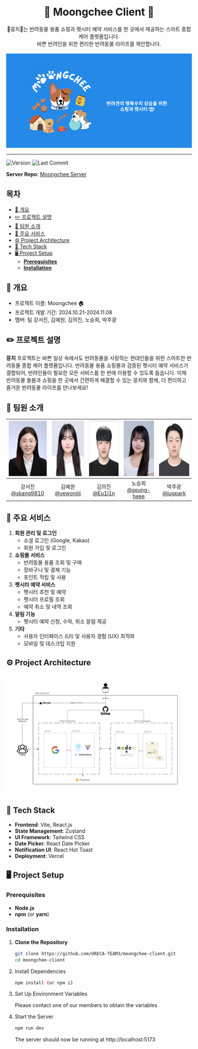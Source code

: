 <h1 align=center> 🐶 Moongchee Client 🐶 </h1>
<div align=center>
🐶뭉치🐶는 반려동물 용품 쇼핑과 펫시터 예약 서비스를 한 곳에서 제공하는 스마트 종합 케어 플랫폼입니다. <br/>바쁜 반려인을 위한 편리한 반려동물 라이프를 제안합니다.
</div><br/>
<img src='public/assets/images/readme/titleImg.png'>

<hr/>

![Version](https://img.shields.io/github/v/release/URECA-TEAM3/moongchee-client)
![Last Commit](https://img.shields.io/github/last-commit/URECA-TEAM3/moongchee-client)

**Server Repo**: [Moongchee Server](https://github.com/URECA-TEAM3/moongchee-server)

<h2>목차</h2>

- [📄 개요](#-개요)
- [✏️ 프로젝트 설명](#️-프로젝트-설명)
- [👥 팀원 소개](#-팀원-소개)
- [📌 주요 서비스](#-주요-서비스)
- [⚙️ Project Architecture](#️-project-architecture)
- [🔨 Tech Stack](#-tech-stack)
- [🖥️ Project Setup](#️-project-setup)
  - [**Prerequisites**](#prerequisites)
  - [**Installation**](#installation)

## 📄 개요

- 프로젝트 이름: Moongchee 🏠
- 프로젝트 개발 기간: 2024.10.21-2024.11.08
- 멤버: 팀 강서진, 김예원, 김의진, 노승희, 박주광

## ✏️ 프로젝트 설명

**뭉치** 프로젝트는 바쁜 일상 속에서도 반려동물을 사랑하는 현대인들을 위한 스마트한 반려동물 종합 케어 플랫폼입니다. 반려동물 용품 쇼핑몰과 검증된 펫시터 예약 서비스가 결합되어, 반려인들이 필요한 모든 서비스를 한 번에 이용할 수 있도록 돕습니다. 이제 반려동물 돌봄과 쇼핑을 한 곳에서 간편하게 해결할 수 있는 뭉치와 함께, 더 편리하고 즐거운 반려동물 라이프를 만나보세요!

## 👥 팀원 소개

| <img src="public/assets/images/readme/sujin.jpeg" width="150" height="150"/> | <img src="public/assets/images/readme/yewon.png" width="150" height="150"/> | <img src="public/assets/images/readme/eu1j1n.jpeg" width="150" height="150"/> | <img src="public/assets/images/readme/seunghee1.JPG" width="150" height="150"/> | <img src="public/assets/images/readme/jug.jpeg" width="150" height="150"/> |
| :--------------------------------------------------------------------------: | :---------------------------------------------------------------------------: | :------------------------------------------------------------------------: | :-----------------------------------------------------------------------------: | :------------------------------------------------------------------------: |
|            강서진<br/>[@skang9810](https://github.com/skang9810)             |            김예원<br/>[@yewoniiii](https://github.com/yewoniiii)            |                김의진<br/>[@Eu1j1n](https://github.com/Eu1j1n)                |                           노승희<br/>[@seung-heee](https://github.com/seung-heee)             |             박주광<br/>[@jugpark](https://github.com/jugpark)              |

## 📌 주요 서비스

1. **회원 관리 및 로그인**
   - 소셜 로그인 (Google, Kakao)
   - 회원 가입 및 로그인
2. **쇼핑몰 서비스**
   - 반려동물 용품 조회 및 구매
   - 장바구니 및 결제 기능
   - 포인트 적립 및 사용
3. **펫시터 예약 서비스**
   - 펫시터 추천 및 예약
   - 펫시터 프로필 조회
   - 예약 취소 및 내역 조회
4. **알림 기능**
   - 펫시터 예약 신청, 수락, 취소 알림 제공
5. **기타**
   - 사용자 인터페이스 (UI) 및 사용자 경험 (UX) 최적화
   - 모바일 및 데스크탑 지원

## ⚙️ Project Architecture

<img src='public/assets/images/readme/architecture02.png'>

## 🔨 Tech Stack

- **Frontend**: Vite, React.js
- **State Management**: Zustand
- **UI Framework**: Tailwind CSS
- **Date Picker**: React Date Picker
- **Notification UI**: React Hot Toast
- **Deployment**: Vercel

## 🖥️ Project Setup

### **Prerequisites**

- **Node.js**
- **npm** (or **yarn**)

### **Installation**

1. **Clone the Repository**

   ```bash
   git clone https://github.com/URECA-TEAM3/moongchee-client.git
   cd moongchee-client
   ```

2. Install Dependencies
   ```bash
   npm install (or npm i)
   ```
3. Set Up Environment Variables

   Please contact one of our members to obtain the variables

4. Start the Server
   ```bash
   npm run dev
   ```
   The server should now be running at http://localhost:5173
